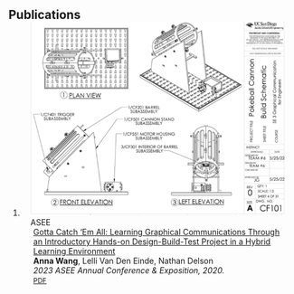 <h2 id="publications" style="margin: 2px 0px -15px;">Publications</h2>

<div class="publications">
<ol class="bibliography">

<li>
<div class="pub-row">

  <div class="col-sm-3 abbr" style="position: relative;padding-right: 15px;padding-left: 15px;">
    <img src="assets/img/asee_thumbnail.png" class="teaser img-fluid z-depth-1">
    <abbr class="badge">ASEE</abbr>
  </div>

  <div class="col-sm-9" style="position: relative;padding-right: 15px;padding-left: 20px;">
    <div class="title"><a href="https://peer.asee.org/gotta-catch-em-all-learning-graphical-communications-through-an-introductory-hands-on-design-build-test-project-in-a-hybrid-learning-environment">Gotta Catch ‘Em All: Learning Graphical Communications Through an Introductory Hands-on Design-Build-Test Project in a Hybrid Learning Environment</a></div>
    <div class="author"><strong>Anna Wang</strong>, Lelli Van Den Einde, Nathan Delson</div>
    <div class="periodical"><em>2023 ASEE Annual Conference & Exposition<strong></strong>, 2020.</em></div>
    <div class="links">
      <a href="assets/files/ASEE2023.pdf" class="btn btn-sm z-depth-0" role="button" target="_blank" style="font-size:12px;">PDF</a>
<!--      <a href="https://github.com/yaoyao-liu/mnemonics" class="btn btn-sm z-depth-0" role="button" target="_blank" style="font-size:12px;">Code</a>
      <a href="https://class-il.mpi-inf.mpg.de/mnemonics/" class="btn btn-sm z-depth-0" role="button" target="_blank" style="font-size:12px;">Project Page</a>
      <a href="https://dblp.uni-trier.de/rec/conf/cvpr/LiuSLSS20.html?view=bibtex" class="btn btn-sm z-depth-0" role="button" target="_blank" style="font-size:12px;">BibTex</a>
      <strong><i style="color:#e74d3c">Oral Presentation</i></strong> -->
    </div>
  </div>
</div>
</li>
  
<br>

</ol>
</div>
